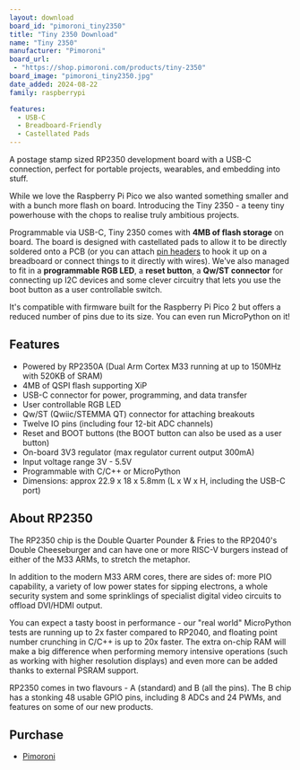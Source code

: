 ```yaml
---
layout: download
board_id: "pimoroni_tiny2350"
title: "Tiny 2350 Download"
name: "Tiny 2350"
manufacturer: "Pimoroni"
board_url:
 - "https://shop.pimoroni.com/products/tiny-2350"
board_image: "pimoroni_tiny2350.jpg"
date_added: 2024-08-22
family: raspberrypi

features:
  - USB-C
  - Breadboard-Friendly
  - Castellated Pads
---
```


A postage stamp sized RP2350 development board with a USB-C connection, perfect for portable projects, wearables, and embedding into stuff.

While we love the Raspberry Pi Pico we also wanted something smaller and with a bunch more flash on board. Introducing the Tiny 2350 - a teeny tiny powerhouse with the chops to realise truly ambitious projects.

Programmable via USB-C, Tiny 2350 comes with **4MB of flash storage** on board. The board is designed with castellated pads to allow it to be directly soldered onto a PCB (or you can attach [pin headers](https://shop.pimoroni.com/products/pico-header-pack) to hook it up on a breadboard or connect things to it directly with wires). We've also managed to fit in a **programmable RGB LED**, a **reset button**, a **Qw/ST connector** for connecting up I2C devices and some clever circuitry that lets you use the boot button as a user controllable switch.

It's compatible with firmware built for the Raspberry Pi Pico 2 but offers a reduced number of pins due to its size. You can even run MicroPython on it!

## Features

- Powered by RP2350A (Dual Arm Cortex M33 running at up to 150MHz with 520KB of SRAM)
- 4MB of QSPI flash supporting XiP
- USB-C connector for power, programming, and data transfer
- User controllable RGB LED
- Qw/ST (Qwiic/STEMMA QT) connector for attaching breakouts
- Twelve IO pins (including four 12-bit ADC channels)
- Reset and BOOT buttons (the BOOT button can also be used as a user button)
- On-board 3V3 regulator (max regulator current output 300mA)
- Input voltage range 3V - 5.5V
- Programmable with C/C++ or MicroPython
- Dimensions: approx 22.9 x 18 x 5.8mm (L x W x H, including the USB-C port)

## About RP2350

The RP2350 chip is the Double Quarter Pounder & Fries to the RP2040's Double Cheeseburger and can have one or more RISC-V burgers instead of either of the M33 ARMs, to stretch the metaphor.

In addition to the modern M33 ARM cores, there are sides of: more PIO capability, a variety of low power states for sipping electrons, a whole security system and some sprinklings of specialist digital video circuits to offload DVI/HDMI output.

You can expect a tasty boost in performance - our "real world" MicroPython tests are running up to 2x faster compared to RP2040, and floating point number crunching in C/C++ is up to 20x faster. The extra on-chip RAM will make a big difference when performing memory intensive operations (such as working with higher resolution displays) and even more can be added thanks to external PSRAM support.

RP2350 comes in two flavours - A (standard) and B (all the pins). The B chip has a stonking 48 usable GPIO pins, including 8 ADCs and 24 PWMs, and features on some of our new products.

## Purchase
* [Pimoroni](https://shop.pimoroni.com/products/tiny-2350)

